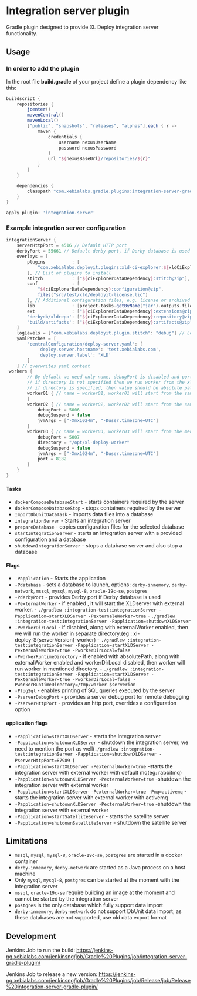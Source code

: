 # Integration server plugin

Gradle plugin designed to provide XL Deploy integration server functionality.

## Usage

### In order to add the plugin

In the root file **build.gradle** of your project define a plugin dependency like this:

```groovy
buildscript {
    repositories {
        jcenter()
        mavenCentral()
        mavenLocal()
        ["public", "snapshots", "releases", "alphas"].each { r ->
            maven {
                credentials {
                    username nexusUserName
                    password nexusPassword
                }
                url "${nexusBaseUrl}/repositories/${r}"
            }
        }
    }

    dependencies {
        classpath "com.xebialabs.gradle.plugins:integration-server-gradle-plugin:0.0.1-alpha.13"
    }
}

apply plugin: 'integration.server'
```

### Example integration server configuration

```groovy
integrationServer {
    serverHttpPort = 4516 // Default HTTP port 
    derbyPort = 55661 // Default derby port, if Derby database is used
    overlays = [
        plugins          : [
            "com.xebialabs.deployit.plugins:xld-ci-explorer:${xldCiExplorerVersion}@xldp", 
        ], // List of plugins to install 
        stitch           : ["${ciExplorerDataDependency}:stitch@zip"], // Creates a folder "stitch" with copied content of zip archive 
        conf             : [
            "${ciExplorerDataDependency}:configuration@zip",
            files("src/test/xld/deployit-license.lic")
        ], // Additional configuration files, e.g. license or archived configuration files
        lib              : [project.tasks.getByName("jar").outputs.files], // List of libraries to install in lib directory
        ext              : ["${ciExplorerDataDependency}:extensions@zip"], // List of extensions to install
        'derbydb/xldrepo': ["${ciExplorerDataDependency}:repository@zip"], // Derby data files, if Derby is used
        'build/artifacts': ["${ciExplorerDataDependency}:artifacts@zip"], // List of artifacts to import
    ]
    logLevels = ["com.xebialabs.deployit.plugin.stitch": "debug"] // Log level overwrites
    yamlPatches = [
        'centralConfiguration/deploy-server.yaml': [
            'deploy.server.hostname': 'test.xebialabs.com',
            'deploy.server.label': 'XLD'
        ]
    ] // overwrites yaml content    
 workers {
        // By default we need only name, debugPort is disabled and port will be auto-generated from free ports
        // if directory is not specified then we run worker from the xl-deploy-server as local worker.
        // if directory is specified, then value should be absolute path
        worker01 { // name = worker01, worker01 will start from the same server directory as local worker(xl-deploy-10.2.0-server)
        }
        worker02 { // name = worker02, worker02 will start from the same server directory as local worker (xl-deploy-10.2.0-server)
            debugPort = 5006
            debugSuspend = false
            jvmArgs = ["-Xmx1024m", "-Duser.timezone=UTC"]
        }
        worker03 { // name = worker03, worker03 will start from the mentioned directory path(/opt/xl-deploy-worker)
            debugPort = 5007
            directory = "/opt/xl-deploy-worker"
            debugSuspend = false
            jvmArgs = ["-Xmx1024m", "-Duser.timezone=UTC"]
            port = 8182
        }
    }
}
```

#### Tasks

* `dockerComposeDatabaseStart` - starts containers required by the server
* `dockerComposeDatabaseStop` - stops containers required by the server
* `ImportDbUnitDataTask` - imports data files into a database
* `integrationServer` - Starts an integration server
* `prepareDatabase` - copies configuration files for the selected database
* `startIntegrationServer` - starts an integration server with a provided configuration and a database
* `shutdownIntegrationServer` - stops a database server and also stop a database



#### Flags

* `-Papplication` - Starts the application
* `-Pdatabase` - sets a database to launch, options: `derby-inmemory`, `derby-network`, `mssql`, `mysql`, `mysql-8`, `oracle-19c-se`, `postgres`
* `-PderbyPort` - provides Derby port if Derby database is used
* `-PexternalWorker` - if enabled , it will start the XLDserver with external worker.
                     - `./gradlew :integration-test:integrationServer -Papplication=startXLDServer -PexternaleWorker=true`
                     - `./gradlew :integration-test:integrationServer -Papplication=shutdownXLDServer`
* `-PworkerDirLocal` - if disabled, along with externalWorker enabled, then we will run the worker in separate directory.(eg : xl-deploy-${serverVersion}-worker)
                     - `./gradlew :integration-test:integrationServer -Papplication=startXLDServer -PexternaleWorker=true -PworkerDirLocal=false`
* `-PworkerRuntimeDirectory` - if enabled with absolutePath, along with externalWorker enabled and workerDirLocal disabled, then worker will run worker in mentioned directory.
                     - `./gradlew :integration-test:integrationServer -Papplication=startXLDServer -PexternaleWorker=true -PworkerDirLocal=false -PworkerRuntimeDirectory=/tmp/worker-$serverion`
* `-PlogSql` - enables printing of SQL queries executed by the server
* `-PserverDebugPort` - provides a server debug port for remote debugging
* `-PserverHttpPort` - provides an http port, overrides a configuration option

#### application flags
* `-Papplication=startXLDServer` - starts the integration server
* `-Papplication=shutdownXLDServer` - shutdown the integration server, we need to mention the port as well(`./gradlew :integration-test:integrationServer -Papplication=shutdownXLDServer -PserverHttpPort=87989 `)
* `-Papplication=startXLDServer -PexternalWorker=true` -starts the integration server with external worker with default mq(eg: rabbitmq)
* `-Papplication=shutdownXLDServer -PexternalWorker=true` -shutdown the integration server with external worker
* `-Papplication=startXLDServer -PexternalWorker=true -Pmq=activemq` -starts the integration server with external worker with activemq
* `-Papplication=shutdownXLDServer -PexternalWorker=true` -shutdown the integration server with external worker
* `-Papplication=startSatelliteServer` - starts the satellite server
* `-Papplication=shutdownSatelliteServer` - shutdown the satellite server
## Limitations

* `mssql`, `mysql`, `mysql-8`, `oracle-19c-se`, `postgres` are started in a docker container
* `derby-inmemory`, `derby-network` are started as a Java process on a host machine
* Only  `mysql`, `mysql-8`, `postgres` can be started at the moment with the integration server
* `mssql`, `oracle-19c-se` require building an image at the moment and cannot be started by the integration server
* `postgres` is the only database which fully support data import
* `derby-inmemory`, `derby-network` do not support DbUnit data import, as these databases are not supported, use old data export format

## Development

Jenkins Job to run the build: https://jenkins-ng.xebialabs.com/jenkinsng/job/Gradle%20Plugins/job/integration-server-gradle-plugin/

Jenkins Job to release a new version: https://jenkins-ng.xebialabs.com/jenkinsng/job/Gradle%20Plugins/job/Release/job/Release%20integration-server-gradle-plugin/

